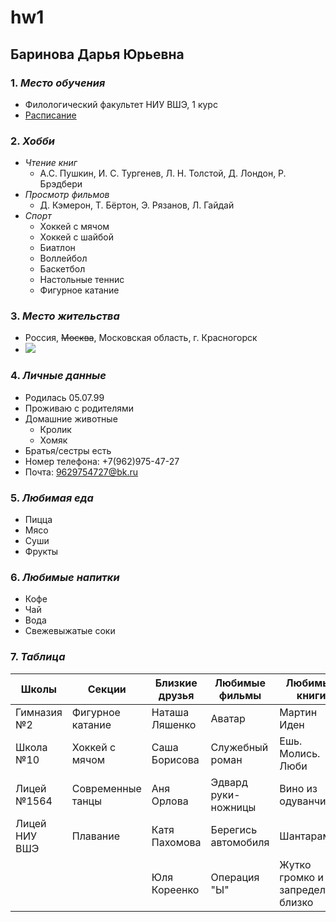 # hw1
## **Баринова Дарья Юрьевна**
### 1.  *Место обучения*
  - Филологический факультет НИУ ВШЭ, 1 курс
  - [Расписание](https://www.hse.ru/ba/philology/timetable?fromdate=2018.01.22&todate=2018.01.27&groupoid=7213&receiverType=3&timetable-courses=1&timetable-groups=7213)
### 2. *Хобби*
  - *Чтение книг*
    + А.С. Пушкин, И. С. Тургенев, Л. Н. Толстой, Д. Лондон, Р. Брэдбери
  - *Просмотр фильмов*
    + Д. Кэмерон, Т. Бёртон, Э. Рязанов, Л. Гайдай
  - *Спорт*
    + Хоккей с мячом
    + Хоккей с шайбой
    + Биатлон
    + Воллейбол
    + Баскетбол
    + Настольные теннис
    + Фигурное катание
### 3. *Место жительства*
  - Россия, ~~Москва~~, Московская область, г. Красногорск
  - ![](http://stekloton-center.ru/img/gallery/11/1.jpg)
### 4. *Личные данные*
  - Родилась 05.07.99
  - Проживаю с родителями
  - Домашние животные 
    + Кролик
    + Хомяк
  - Братья/сестры есть
  - Номер телефона: +7(962)975-47-27
  - Почта: <9629754727@bk.ru>
### 5. *Любимая еда*
  - Пицца
  - Мясо
  - Суши
  - Фрукты
### 6. *Любимые напитки*
  - Кофе
  - Чай
  - Вода
  - Свежевыжатые соки
### 7. *Таблица*
 
| Школы         |  Секции            | Близкие друзья   | Любимые фильмы      | Любимые книги                     | Лучший отдых       |
|---------------|--------------------|------------------|---------------------|-----------------------------------|--------------------|
| Гимназия №2   |  Фигурное катание  | Наташа Ляшенко   | Аватар              | Мартин Иден                       | Сон                |
| Школа №10     |  Хоккей с мячом    | Саша Борисова    | Служебный роман     | Ешь. Молись. Люби                 | Чтение книг        |
| Лицей №1564   |  Современные танцы | Аня Орлова       | Эдвард руки-ножницы | Вино из одуванчиков               | Просмотр фильмов   |
| Лицей НИУ ВШЭ |  Плавание          | Катя Пахомова    | Берегись автомобиля | Шантарам                          | Прогулки с друзьями|
|               |                    | Юля Кореенко     | Операция "Ы"        | Жутко громко и запредельно близко | Занятия спортом    |   

